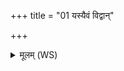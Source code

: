 +++
title = "01 यस्यैवं विद्वान्"

+++
<details><summary>मूलम् (WS)</summary>

यस्यैवं विद्वान् व्रात्य एकां रात्रिमतिथिर्गृहे वसति ।  
ये पृथिव्यां पुण्या लोकास्तानेवैनानव रुन्द्धे ॥ १ ॥
</details>
